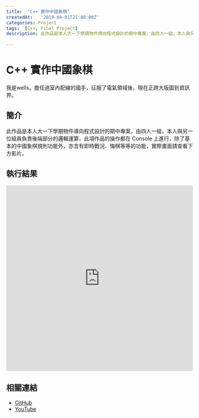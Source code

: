 ```yaml
---
title:  "C++ 實作中國象棋"
createdAt:   '2019-04-01T21:00:00Z'
categories: Project
tags:  [C++, Final Project]
description: 此作品是本人大一下學期物件導向程式設計的期中專案，由四人一組，本人與另一位組員負責後端部分的邏輯運算，此項作品的操作都在 Console 上進行，除了基本的中國象棋規則功能外，亦含有即時戰況、悔棋等等的功能，實際畫面請查看下方影片。

---
```

# C++ 實作中國象棋
我是wells，擔任過室內配線的國手，征服了電氣領域後，現在正跨大版圖到資訊界。

## 簡介
此作品是本人大一下學期物件導向程式設計的期中專案，由四人一組，本人與另一位組員負責後端部分的邏輯運算，此項作品的操作都在 Console 上進行，除了基本的中國象棋規則功能外，亦含有即時戰況、悔棋等等的功能，實際畫面請查看下方影片。

## 執行結果

<iframe width="100%" height="500" src="https://www.youtube.com/embed/ccETgxwJvMs" title="YouTube video player" frameborder="0" allow="accelerometer; autoplay; clipboard-write; encrypted-media; gyroscope; picture-in-picture" allowfullscreen></iframe>

## 相關連結
- [GitHub](https://github.com/jhang-jhe-wei/ChineseChess)
- [YouTube](https://www.youtube.com/embed/ccETgxwJvMs)
